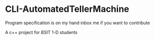 # CLI-AutomatedTellerMachine

<p> Program specification is on my hand inbox me if you want to contribute</p>
A c++ project for BSIT 1-D students 
